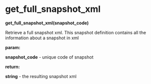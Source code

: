# get\_full\_snapshot\_xml

**get\_full\_snapshot\_xml(snapshot\_code)**

Retrieve a full snapshot xml. This snapshot definition
contains all the information about a snapshot in xml

**param:**

**snapshot\_code** - unique code of snapshot

**return:**

**string** - the resulting snapshot xml

